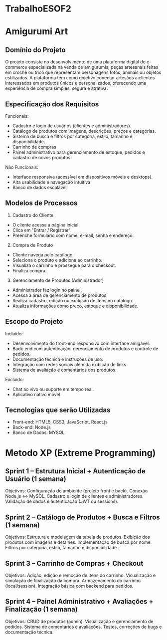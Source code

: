 # TrabalhoESOF2
# Amigurumi Art

## Domínio do Projeto
O projeto consiste no desenvolvimento de uma plataforma digital de e-commerce especializada na venda de amigurumis, peças artesanais feitas em crochê ou tricô que representam personagens fofos, animais ou objetos estilizados. A plataforma tem como objetivo conectar artesãos a clientes interessados em produtos únicos e personalizados, oferecendo uma experiência de compra simples, segura e atrativa.

## Especificação dos Requisitos
Funcionais:
- Cadastro e login de usuários (clientes e administradores).
- Catálogo de produtos com imagens, descrições, preços e categorias.
- Sistema de busca e filtros por categoria, estilo, tamanho e disponibilidade.
- Carrinho de compras
- Painel administrativo para gerenciamento de estoque, pedidos e cadastro de novos produtos.

 Não Funcionais:
- Interface responsiva (acessível em dispositivos móveis e desktops).
- Alta usabilidade e navegação intuitiva.
- Banco de dados escalável.

## Modelos de Processos
1. Cadastro do Cliente
* O cliente acessa a página inicial.
* Clica em "Entrar / Registrar".
* Preenche formulário com nome, e-mail, senha e endereço.

2. Compra de Produto
* Cliente navega pelo catálogo.
* Seleciona o produto e adiciona ao carrinho.
* Visualiza o carrinho e prossegue para o checkout.
* Finaliza compra.

3. Gerenciamento de Produtos (Administrador)
* Administrador faz login no painel.
* Acessa a área de gerenciamento de produtos.
* Realiza cadastro, edição ou exclusão de itens no catálogo.
* Atualiza informações como preço, estoque e disponibilidade.

## Escopo do Projeto
Incluído:
+ Desenvolvimento do front-end responsivo com interface amigável.
+ Back-end com autenticação, gerenciamento de produtos e controle de pedidos.
+ Documentação técnica e instruções de uso.
+ Integração com redes sociais além da exibição de links.
+ Sistema de avaliação e comentários dos produtos.

Excluído:
- Chat ao vivo ou suporte em tempo real.
- Aplicativo nativo móvel

## Tecnologias que serão Utilizadas 
- Front-end: HTML5, CSS3, JavaScript, React.js
- Back-end: Node.js
- Banco de Dados: MYSQL

# Metodo XP (Extreme Programming)
## Sprint 1 – Estrutura Inicial + Autenticação de Usuário (1 semana)
Objetivos:
Configuração do ambiente (projeto front e back).
Conexão Node.js ↔ MySQL.
Cadastro e login de clientes e administradores.
Validação de dados e autenticação (JWT ou sessions).

## Sprint 2 – Catálogo de Produtos + Busca e Filtros (1 semana)
Objetivos:
Estrutura e modelagem da tabela de produtos.
Exibição dos produtos com imagens e detalhes.
Implementação de busca por nome.
Filtros por categoria, estilo, tamanho e disponibilidade.

## Sprint 3 – Carrinho de Compras + Checkout
Objetivos:
Adição, edição e remoção de itens do carrinho.
Visualização e simulação de finalização da compra.
Armazenamento do carrinho (local/session).
Integração básica com backend para pedidos.

## Sprint 4 – Painel Administrativo + Avaliações + Finalização (1 semana)
Objetivos:
CRUD de produtos (admin).
Visualização e gerenciamento de pedidos.
Sistema de comentários e avaliações.
Testes, correções de bugs e documentação técnica.


